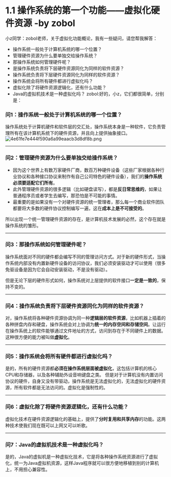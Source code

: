 # 1.1 操作系统的第一个功能——虚拟化硬件资源 -by zobol

小z同学：zobol老师，关于虚拟化功能概论，我有一些疑问，请您帮我解答：
* 操作系统一般处于计算机系统的哪一个位置？
* 管理硬件资源为什么要单独交给操作系统？
* 那操作系统如何管理硬件呢？
* 是操作系统负责将下层硬件资源同化为同样的软件资源？
* 操作系统负责将下层硬件资源同化为同样的软件资源？
* 操作系统会将所有硬件都进行虚拟化吗？
* 虚拟化除了将硬件资源逻辑化，还有什么功能？
* Java的虚拟机技术是一种虚拟化吗？
zobol:好的，小z，它们都很简单，分别是：  




### 问1：操作系统一般处于计算机系统的哪一个位置？
操作系统处于计算机硬件和软件层的交汇处，操作系统本身是一种软件，它负责管理所有在该计算机系统下的硬件资源，并且向上提供抽象接口。
![4e61fe7e444f590a6a99eaacb3d8df8b.png](en-resource://database/1344:1)


* * *


### 问2：管理硬件资源为什么要单独交给操作系统？
* 因为这个世界上有数万家硬件厂商，数百万种硬件设备（这些厂家根据各种行业协议和各种接口协议来制作有自己公司特色的硬件设备），我们的**操作系统必须要适配它们所有**。
* 此外管理硬件资源的很多逻辑（比如硬盘读写），都是**反日常思维的**，如果让普通程序员或者学生去编写，那恐怕是不可能的事情。
* 最重要的是如果没有一个对硬件资源的统一管理者，那么每一个商业软件团队都要将大多数的硬件协议控制编写一遍，这在**成本上是不可接受的**。

所以出现一个统一管理硬件资源的存在，是计算机技术发展的必然，这个存在就是操作系统的雏形。
* * *

### 问3：那操作系统如何管理硬件呢？
操作系统面对不同的硬件都会编写不同的管理访问方式。对于新的硬件形式，当操作系统内部没有内置新硬件设备的访问协议，我们必须安装驱动才可以使用（很多免驱设备是因为它会自动安装驱动，不是没有驱动）。

但是无论下层的硬件形式如何，操作系统对上层提供的软件接口**一定是一致的**，保持不变的。
* * *
### 问4：操作系统负责将下层硬件资源同化为同样的软件资源？
对，操作系统将各种硬件资源协调为同一种**逻辑层的软件资源**，比如机器上插着的各种拼盘内存和硬盘，操作系统会对上协调为**统一的内存空间和存储空间**。让运行在操作系统上的软件能够通过文件地址的方式，访问到存在于不同硬件上的数据。
这种很方便的能力被叫做**虚拟化**。
* * *
### 问5：操作系统会将所有硬件都进行虚拟化吗？
是的，所有的硬件资源都**必须在操作系统层面被虚拟化**，这包括计算机的核心CPU和存储器，以及各种辅助外设音响键盘之类。
但是对于计算机没有内置访问协议的硬件，自身又没有带驱动，操作系统是无法虚拟化的，无法虚拟化的硬件资源，所有软件都是无法访问的。虚拟化是强制性的。

* * *
### 问6：虚拟化除了将硬件资源逻辑化，还有什么功能？
虚拟化技术在硬件资源逻辑化的基础上，提供了**分时复用和共享内存**的功能。这两种技术使我们现在既可以上网又可以听歌。
* * *
### 问7：Java的虚拟机技术是一种虚拟化吗？
是的，Java的虚拟机是一种虚拟化技术，它是将各种操作系统资源进行了虚拟化，统一为Java虚拟机资源，这样Java程序就可以很方便地移植到别的计算机上，不用担心兼容性。





